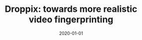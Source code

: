 ---
# Documentation: https://wowchemy.com/docs/managing-content/

title: 'Droppix: towards more realistic video fingerprinting'
subtitle: ''
summary: ''
authors:
- Przemysław T. Błaśkiewicz
- Marek Klonowski
- Piotr Syga
tags: []
categories: []
date: '2020-01-01'
lastmod: 2022-10-07T05:14:20Z
featured: false
draft: false

# Featured image
# To use, add an image named `featured.jpg/png` to your page's folder.
# Focal points: Smart, Center, TopLeft, Top, TopRight, Left, Right, BottomLeft, Bottom, BottomRight.
image:
  caption: ''
  focal_point: ''
  preview_only: false

# Projects (optional).
#   Associate this post with one or more of your projects.
#   Simply enter your project's folder or file name without extension.
#   E.g. `projects = ["internal-project"]` references `content/project/deep-learning/index.md`.
#   Otherwise, set `projects = []`.
projects: []
publishDate: '2022-10-07T05:14:18.929749Z'
publication_types:
- '1'
abstract: ''
publication: '*ICETE 2020 : Proceedings of the 17th International Joint Conference
  on e-Business and Telecommunications : July 8-10, 2020, Lieusaint-Paris, France.
  Vol. 3, SECRYPT*'
doi: 10.5220/0009876104680476
links:
- name: URL
  url: https://www.scitepress.org/PublicationsDetail.aspx?ID=2dNG9YgWCMY%3d&t=1
---